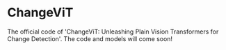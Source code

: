 # ChangeViT
The official code of 'ChangeViT: Unleashing Plain Vision Transformers for Change Detection'. 
The code and models will come soon!
